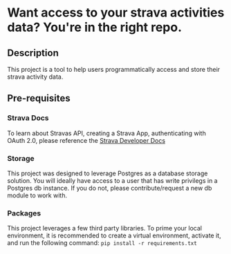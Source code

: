 # Want access to your strava activities data? You're in the right repo.

## Description
This project is a tool to help users programmatically access and store their strava activity data.

## Pre-requisites
### Strava Docs
To learn about Stravas API, creating a Strava App, authenticating with OAuth 2.0, please reference the [Strava Developer Docs](https://developers.strava.com/docs/getting-started/)

### Storage
This project was designed to leverage Postgres as a database storage solution. You will ideally have access to a user that has write privilegs in a Postgres db instance. If you do not, please contribute/request a new db module to work with.

### Packages
This project leverages a few third party libraries. To prime your local environment, it is recommended to create a virtual environment, activate it, and run the following command: `pip install -r requirements.txt`
